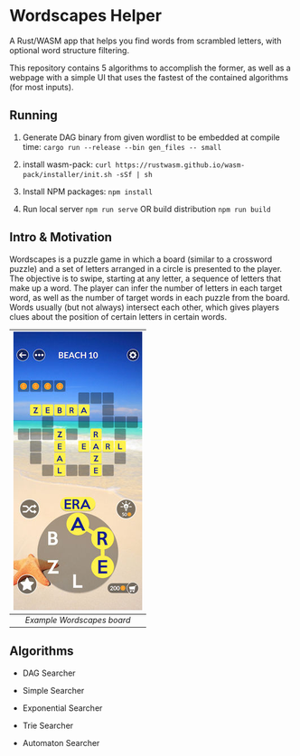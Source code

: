 # Wordscapes Helper

A Rust/WASM app that helps you find words from scrambled letters, with optional word structure filtering.

This repository contains 5 algorithms to accomplish the former, as well as a webpage with a simple UI that uses the fastest of the contained algorithms (for most inputs).

## Running

1. Generate DAG binary from given wordlist to be embedded at compile time: `cargo run --release --bin gen_files -- small`

2. install wasm-pack: `curl https://rustwasm.github.io/wasm-pack/installer/init.sh -sSf | sh`

3. Install NPM packages: `npm install`

4. Run local server `npm run serve` OR build distribution `npm run build`

## Intro & Motivation

Wordscapes is a puzzle game in which a board (similar to a crossword puzzle) and a set of letters arranged in a circle is presented to the player. The objective is to swipe, starting at any letter, a sequence of letters that make up a word. The player can infer the number of letters in each target word, as well as the number of target words in each puzzle from the board. Words usually (but not always) intersect each other, which gives players clues about the position of certain letters in certain words.

| <img src="assets/example_puzzle.jpg" alt="example puzzle" width="228"/> | 
|:--:| 
| *Example Wordscapes board* |

## Algorithms

- DAG Searcher

- Simple Searcher

- Exponential Searcher

- Trie Searcher

- Automaton Searcher
